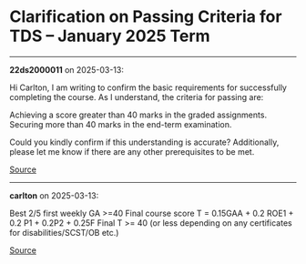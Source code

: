 # Clarification on Passing Criteria for TDS – January 2025 Term


---

**22ds2000011** on 2025-03-13:

Hi Carlton,
I am writing to confirm the basic requirements for successfully completing the course.
As I understand, the criteria for passing are:

Achieving a score greater than 40 marks in the graded assignments.
Securing more than 40 marks in the end-term examination.

Could you kindly confirm if this understanding is accurate? Additionally, please let me know if there are any other prerequisites to be met.

[Source](https://discourse.onlinedegree.iitm.ac.in/t/clarification-on-passing-criteria-for-tds-january-2025-term/169807/1)

---

**carlton** on 2025-03-13:

Best 2/5 first weekly GA >=40
Final course score T = 0.15GAA + 0.2 ROE1 + 0.2 P1 + 0.2P2 + 0.25F
Final T >= 40 (or less depending on any certificates for disabilities/SCST/OB etc.)

[Source](https://discourse.onlinedegree.iitm.ac.in/t/clarification-on-passing-criteria-for-tds-january-2025-term/169807/2)